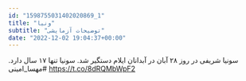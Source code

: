 ```yaml
---
id: "1598755031402020869_1"
title: "ونیا"
subtitle: "توضیحات آزمایشی"
date: "2022-12-02 19:04:37+00:00"
---
```

سونیا شریفی در روز ۲۸ آبان در آبدانان ایلام دستگیر شد. سونیا تنها ۱۷ سال دارد.
#مهسا_امینی https://t.co/8dRQMbWpF2

